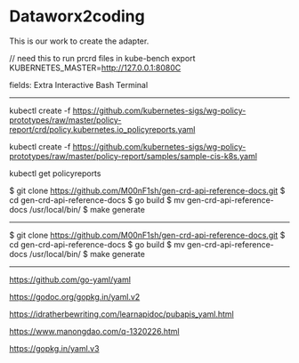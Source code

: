# Dataworx2coding
This is our work to create the adapter. 

// need this to run prcrd files in kube-bench export KUBERNETES_MASTER=http://127.0.0.1:8080C


fields: 
Extra Interactive Bash Terminal


---------------------------



kubectl create -f https://github.com/kubernetes-sigs/wg-policy-prototypes/raw/master/policy-report/crd/policy.kubernetes.io_policyreports.yaml

kubectl create -f https://github.com/kubernetes-sigs/wg-policy-prototypes/raw/master/policy-report/samples/sample-cis-k8s.yaml

kubectl get policyreports

$ git clone https://github.com/M00nF1sh/gen-crd-api-reference-docs.git
$ cd gen-crd-api-reference-docs 
$ go build
$ mv gen-crd-api-reference-docs /usr/local/bin/
$ make generate

------------------------------

$ git clone https://github.com/M00nF1sh/gen-crd-api-reference-docs.git
$ cd gen-crd-api-reference-docs 
$ go build
$ mv gen-crd-api-reference-docs /usr/local/bin/
$ make generate

------------------------------

https://github.com/go-yaml/yaml

https://godoc.org/gopkg.in/yaml.v2

https://idratherbewriting.com/learnapidoc/pubapis_yaml.html

https://www.manongdao.com/q-1320226.html

https://gopkg.in/yaml.v3

